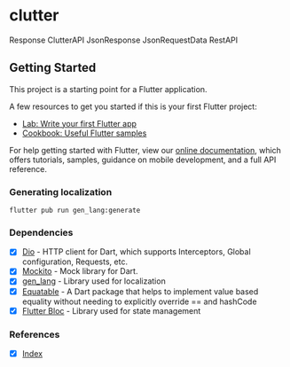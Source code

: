 # clutter

Response<T>
ClutterAPI
JsonResponse
JsonRequestData
RestAPI

## Getting Started

This project is a starting point for a Flutter application.

A few resources to get you started if this is your first Flutter project:

- [Lab: Write your first Flutter app](https://flutter.dev/docs/get-started/codelab)
- [Cookbook: Useful Flutter samples](https://flutter.dev/docs/cookbook)

For help getting started with Flutter, view our
[online documentation](https://flutter.dev/docs), which offers tutorials,
samples, guidance on mobile development, and a full API reference.

### Generating localization

`flutter pub run gen_lang:generate`


### Dependencies
- [x] [Dio][dio] - HTTP client for Dart, which supports Interceptors, Global configuration, Requests, etc.
- [x] [Mockito][mockito] - Mock library for Dart.
- [x] [gen_lang][gen_lang] - Library used for localization
- [x] [Equatable][equatable] - A Dart package that helps to implement value based equality without needing to explicitly override == and hashCode
- [x] [Flutter Bloc][bloc] - Library used for state management

### References
- [x] [Index](/docs/index.md)


[dio]: https://pub.dev/packages/dio
[mockito]: https://pub.dev/packages/mockito
[gen_lang]: https://pub.dev/packages/gen_lang
[equatable]: https://pub.dev/packages/equatable
[bloc]: https://pub.dev/packages/flutter_bloc